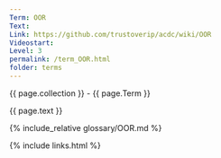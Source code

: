 ```yaml
---
Term: OOR
Text: 
Link: https://github.com/trustoverip/acdc/wiki/OOR
Videostart: 
Level: 3
permalink: /term_OOR.html
folder: terms
---
```


{{ page.collection }} - {{ page.Term }}

   {{ page.text }}

{% include_relative glossary/OOR.md %}

 {% include links.html %} 
